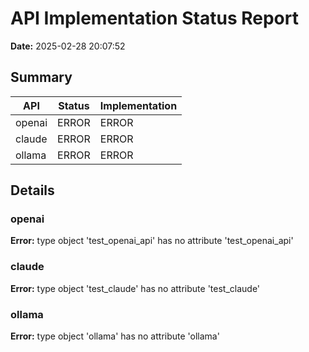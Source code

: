 # API Implementation Status Report

**Date:** 2025-02-28 20:07:52

## Summary

| API | Status | Implementation |
|-----|--------|---------------|
| openai | ERROR | ERROR |
| claude | ERROR | ERROR |
| ollama | ERROR | ERROR |

## Details

### openai

**Error:** type object 'test_openai_api' has no attribute 'test_openai_api'

### claude

**Error:** type object 'test_claude' has no attribute 'test_claude'

### ollama

**Error:** type object 'ollama' has no attribute 'ollama'

